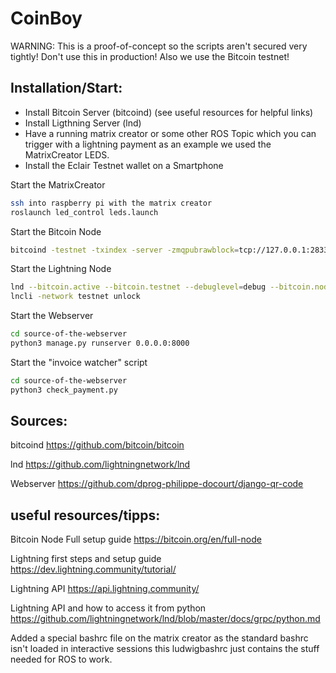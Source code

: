 # CoinBoy

WARNING: This is a proof-of-concept so the scripts aren't secured very tightly! Don't use this in production! Also we use the Bitcoin testnet!

## Installation/Start:

* Install Bitcoin Server (bitcoind) (see useful resources for helpful links)
* Install Ligthning Server (lnd)
* Have a running matrix creator or some other ROS Topic which you can trigger with a lightning payment as an example we used the MatrixCreator LEDS.
* Install the Eclair Testnet wallet on a Smartphone

Start the MatrixCreator
```bash
ssh into raspberry pi with the matrix creator
roslaunch led_control leds.launch
```
Start the Bitcoin Node
```bash
bitcoind -testnet -txindex -server -zmqpubrawblock=tcp://127.0.0.1:28332 -zmqpubrawtx=tcp://127.0.0.1:28333 -rpcuser=roboy -rpcpassword=roboynorth
```

Start the Lightning Node
```bash
lnd --bitcoin.active --bitcoin.testnet --debuglevel=debug --bitcoin.node=bitcoind --bitcoind.rpcuser=roboy --bitcoind.rpcpass=roboynorth --bitcoind.zmqpubrawblock=tcp://127.0.0.1:28332 --bitcoind.zmqpubrawtx=tcp://127.0.0.1:28333 --nat --rpclisten=localhost:10009 --no-macaroons
lncli -network testnet unlock
```

Start the Webserver
```bash
cd source-of-the-webserver
python3 manage.py runserver 0.0.0.0:8000
```

Start the "invoice watcher" script
```bash
cd source-of-the-webserver
python3 check_payment.py
```

## Sources:

bitcoind
https://github.com/bitcoin/bitcoin

lnd
https://github.com/lightningnetwork/lnd

Webserver
https://github.com/dprog-philippe-docourt/django-qr-code

## useful resources/tipps:
Bitcoin Node Full setup guide
https://bitcoin.org/en/full-node

Lightning first steps and setup guide
https://dev.lightning.community/tutorial/

Lightning API
https://api.lightning.community/

Lightning API and how to access it from python
https://github.com/lightningnetwork/lnd/blob/master/docs/grpc/python.md

Added a special bashrc file on the matrix creator as the standard bashrc isn't loaded in interactive sessions this ludwigbashrc just contains the stuff needed for ROS to work.
